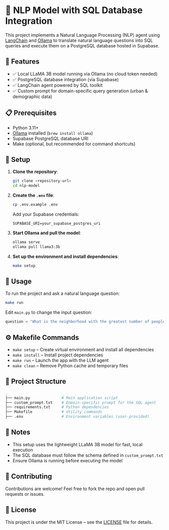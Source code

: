 # 🧠 NLP Model with SQL Database Integration

This project implements a Natural Language Processing (NLP) agent using [LangChain](https://github.com/langchain-ai/langchain) and [Ollama](https://ollama.com) to translate natural language questions into SQL queries and execute them on a PostgreSQL database hosted in Supabase.

## 🚀 Features

- ✅ Local LLaMA 3B model running via Ollama (no cloud token needed)
- ✅ PostgreSQL database integration (via Supabase)
- ✅ LangChain agent powered by SQL toolkit
- ✅ Custom prompt for domain-specific query generation (urban & demographic data)

## 📋 Prerequisites

- Python 3.11+
- [Ollama](https://ollama.com/) installed (`brew install ollama`)
- Supabase PostgreSQL database URI
- Make (optional, but recommended for command shortcuts)

## 🔧 Setup

1. **Clone the repository**:
   ```bash
   git clone <repository-url>
   cd nlp-model
   ```

2. **Create the `.env` file**:
   ```bash
   cp .env.example .env
   ```
   Add your Supabase credentials:
   ```
   SUPABASE_URI=your_supabase_postgres_uri
   ```

3. **Start Ollama and pull the model**:
   ```bash
   ollama serve
   ollama pull llama3:3b
   ```

4. **Set up the environment and install dependencies**:
   ```bash
   make setup
   ```

## 🎯 Usage

To run the project and ask a natural language question:
```bash
make run
```

Edit `main.py` to change the input question:
```python
question = "What is the neighborhood with the greatest number of people in Barcelona?"
```

## ⚙️ Makefile Commands

- `make setup` – Create virtual environment and install all dependencies
- `make install` – Install project dependencies
- `make run` – Launch the app with the LLM agent
- `make clean` – Remove Python cache and temporary files

## 📂 Project Structure

```bash
.
├── main.py              # Main application script
├── custom_prompt.txt    # Domain-specific prompt for the SQL agent
├── requirements.txt     # Python dependencies
├── Makefile             # Utility commands
├── .env                 # Environment variables (user-provided)
```

## 📝 Notes

- This setup uses the lightweight LLaMA 3B model for fast, local execution
- The SQL database must follow the schema defined in `custom_prompt.txt`
- Ensure Ollama is running before executing the model

## 🤝 Contributing

Contributions are welcome! Feel free to fork the repo and open pull requests or issues.

## 📄 License

This project is under the MIT License – see the [LICENSE](LICENSE) file for details.